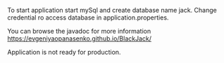 To start application start mySql  and create database name jack. Change credential ro access database in application.properties. 

You can browse the javadoc for more information https://evgeniyaopanasenko.github.io/BlackJack/

Application is not ready for production.
